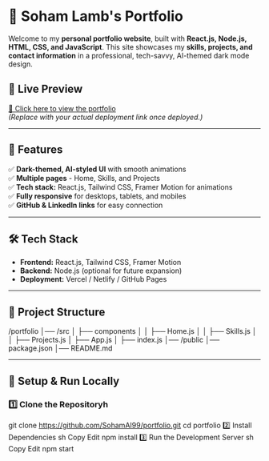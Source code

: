 # 🚀 Soham Lamb's Portfolio

Welcome to my **personal portfolio website**, built with **React.js, Node.js, HTML, CSS, and JavaScript**. This site showcases my **skills, projects, and contact information** in a professional, tech-savvy, AI-themed dark mode design.

## 🌟 Live Preview
[🔗 Click here to view the portfolio](https://your-live-link.com)  
*(Replace with your actual deployment link once deployed.)*

---

## 📌 Features
✅ **Dark-themed, AI-styled UI** with smooth animations  
✅ **Multiple pages** - Home, Skills, and Projects  
✅ **Tech stack:** React.js, Tailwind CSS, Framer Motion for animations  
✅ **Fully responsive** for desktops, tablets, and mobiles  
✅ **GitHub & LinkedIn links** for easy connection  

---

## 🛠️ Tech Stack
- **Frontend:** React.js, Tailwind CSS, Framer Motion  
- **Backend:** Node.js (optional for future expansion)  
- **Deployment:** Vercel / Netlify / GitHub Pages  

---

## 📂 Project Structure
/portfolio │── /src │ ├── components │ │ ├── Home.js │ │ ├── Skills.js │ │ ├── Projects.js │ ├── App.js │ ├── index.js │── /public │── package.json │── README.md


---

## 🚀 Setup & Run Locally
### 1️⃣ Clone the Repositoryh
git clone https://github.com/SohamAI99/portfolio.git
cd portfolio
2️⃣ Install Dependencies
sh
Copy
Edit
npm install
3️⃣ Run the Development Server
sh
Copy
Edit
npm start
